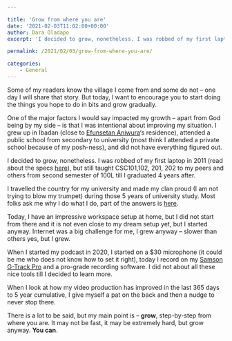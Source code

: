 ```yaml
---

title: 'Grow from where you are'
date: '2021-02-03T11:02:00+00:00'
author: Dara Oladapo
excerpt: 'I decided to grow, nonetheless. I was robbed of my first laptop in 2011 (read about the specs here), but still taught CSC101,102, 201, 202 to my peers and others from second semester of 100L till I graduated 4 years after.'

permalink: /2021/02/03/grow-from-where-you-are/

categories:
    - General
---
```


Some of my readers know the village I come from and some do not – one day I will share that story. But today, I want to encourage you to start doing the things you hope to do in bits and grow gradually.

One of the major factors I would say impacted my growth – apart from God being by my side – is that I was intentional about improving my situation. I grew up in Ibadan (close to [Efunsetan Aniwura](https://en.wikipedia.org/wiki/Efunsetan_Aniwura)‘s residence), attended a public school from secondary to university (most think I attended a private school because of my posh-ness), and did not have everything figured out.

I decided to grow, nonetheless. I was robbed of my first laptop in 2011 (read about the specs [here](https://daraoladapo.com/a-3-w-coders-journey/)), but still taught CSC101,102, 201, 202 to my peers and others from second semester of 100L till I graduated 4 years after.

I travelled the country for my university and made my clan proud (I am not trying to blow my trumpet) during those 5 years of university study. Most folks ask me why I do what I do, part of the answers is [here](https://techcommunity.microsoft.com/t5/student-developer-blog/tinkerer-techie-teacher-meet-dara-oladapo/ba-p/311435).

Today, I have an impressive workspace setup at home, but I did not start from there and it is not even close to my dream setup yet, but I started anyway. Internet was a big challenge for me, I grew anyway – slower than others yes, but I grew.

When I started my podcast in 2020, I started on a $30 microphone (it could be me who does not know how to set it right), today I record on my [Samson G-Track Pro](https://amzn.to/39z3a7z) and a pro-grade recording software. I did not about all these nice tools till I decided to learn more.

When I look at how my video production has improved in the last 365 days to 5 year cumulative, I give myself a pat on the back and then a nudge to never stop there.

There is a lot to be said, but my main point is – **grow**, step-by-step from where you are. It may not be fast, it may be extremely hard, but grow anyway. **You can**.